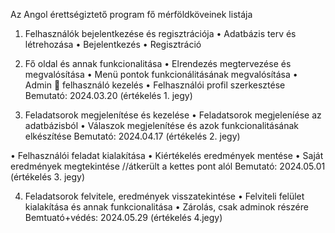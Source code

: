 Az Angol érettségiztető program fő mérföldköveinek listája

1.	Felhasználók bejelentkezése és regisztrációja 
  •	Adatbázis terv és létrehozása
  •	Bejelentkezés
  •	Regisztráció 
2.	Fő oldal és annak funkcionalitása
  •	Elrendezés megtervezése és megvalósítása
  •	Menü pontok funkcionálitásának megvalósítása
  •	Admin  felhasználó kezelés
  •	Felhasználói profil szerkesztése
Bemutató: 2024.03.20 (értékelés 1. jegy)

3.	Feladatsorok megjelenítése és kezelése
  •	Feladatsorok megjeleníése az adatbázisból
  •	Válaszok megjelenítése és azok funkcionalitásának elkészítése
Bemutató: 2024.04.17 (értékelés 2. jegy)
  
  •	Felhasználói feladat kialakítása
  •	Kiértékelés eredmények mentése
  •	Saját eredmények megtekintése //átkerült a kettes pont alól
Bemutató: 2024.05.01 (értékelés 3. jegy)

4.	Feladatsorok felvitele, eredmények visszatekintése
  •	Felviteli felület kialakítása és annak funkcionalitása
  •	Zárolás, csak adminok részére
Bemtuató+védés: 2024.05.29 (értékelés 4.jegy)
